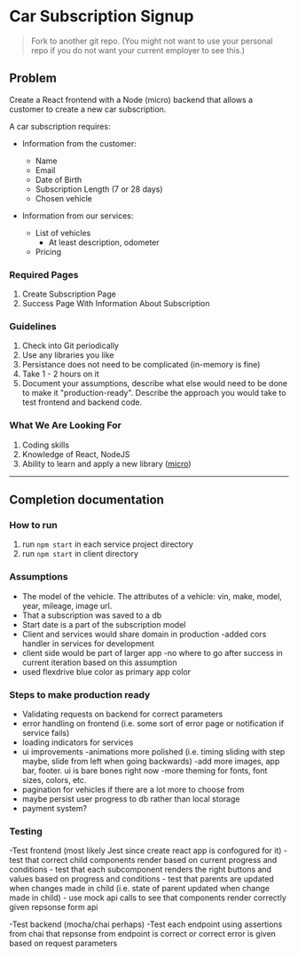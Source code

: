 # Car Subscription Signup

> Fork to another git repo. (You might not want to use your personal repo if you do not want your current employer to see this.)

## Problem

Create a React frontend with a Node (micro) backend that allows a customer to create a new car subscription.

A car subscription requires:

* Information from the customer:

  * Name
  * Email
  * Date of Birth
  * Subscription Length (7 or 28 days)
  * Chosen vehicle

* Information from our services:
  * List of vehicles
    * At least description, odometer
  * Pricing

### Required Pages

1.  Create Subscription Page
2.  Success Page With Information About Subscription

### Guidelines

1.  Check into Git periodically
2.  Use any libraries you like
3.  Persistance does not need to be complicated (in-memory is fine)
4.  Take 1 - 2 hours on it
5.  Document your assumptions, describe what else would need to be done to make it "production-ready". Describe the approach you would take to test frontend and backend code.

### What We Are Looking For

1.  Coding skills
2.  Knowledge of React, NodeJS
3.  Ability to learn and apply a new library ([micro](https://github.com/zeit/micro))


***
## Completion documentation

### How to run

1. run `npm start` in each service project directory
2. run `npm start` in client directory

### Assumptions

- The model of the vehicle. The attributes of a vehicle: vin, make, model, year, mileage, image url.
- That a subscription was saved to a db
- Start date is a part of the subscription model
- Client and services would share domain in production
    -added cors handler in services for development
- client side would be part of larger app
    -no where to go after success in current iteration based on this assumption
- used flexdrive blue color as primary app color

### Steps to make production ready

- Validating requests on backend for correct parameters
- error handling on frontend (i.e. some sort of error page or notification if service fails)
- loading indicators for services
- ui improvements
    -animations more polished (i.e. timing sliding with step maybe, slide from left when going backwards)
    -add more images, app bar, footer. ui is bare bones right now
    -more theming for fonts, font sizes, colors, etc.
- pagination for vehicles if there are a lot more to choose from
- maybe persist user progress to db rather than local storage
- payment system?

### Testing

-Test frontend (most likely Jest since create react app is confogured for it)
    - test that correct child components render based on current progress and conditions
    - test that each subcomponent renders the right buttons and values based on progress and conditions
    - test that parents are updated when changes made in child (i.e. state of parent updated when change made in child)
    - use mock api calls to see that components render correctly given repsonse form api

-Test backend (mocha/chai perhaps)
    -Test each endpoint using assertions from chai that repsonse from endpoint is correct or correct error is given
     based on request parameters

